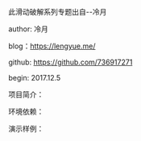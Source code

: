 
此滑动破解系列专题出自--冷月

author: 冷月


blog：https://lengyue.me/


github: https://github.com/736917271


begin: 2017.12.5


项目简介：


环境依赖：


演示样例：


